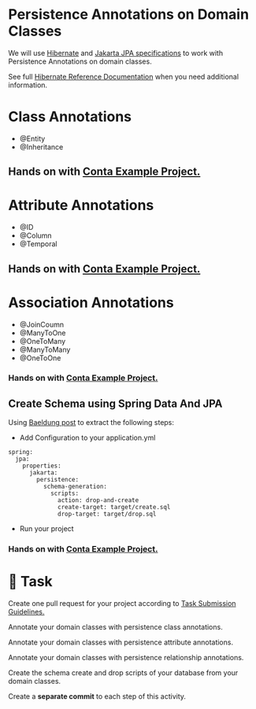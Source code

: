 Persistence Annotations on Domain Classes
====

We will use [Hibernate](https://www.hibernate.org) and [Jakarta JPA specifications](https://jakarta.ee/specifications/persistence/) to work with Persistence Annotations on domain classes.

See full [Hibernate Reference Documentation](https://docs.jboss.org/hibernate/orm/6.2/userguide/html_single/Hibernate_User_Guide.html#domain-model) when you need additional information.


# Class Annotations

- @Entity
- @Inheritance

## Hands on with [Conta Example Project.](https://github.com/persapiens/conta/tree/main/src/main/java/br/edu/ifrn/conta/dominio)

# Attribute Annotations

- @ID
- @Column
- @Temporal

## Hands on with [Conta Example Project.](https://github.com/persapiens/conta/tree/main/src/main/java/br/edu/ifrn/conta/dominio)

# Association Annotations

- @JoinCoumn
- @ManyToOne
- @OneToMany
- @ManyToMany
- @OneToOne

### Hands on with [Conta Example Project.](https://github.com/persapiens/conta/tree/main/src/main/java/br/edu/ifrn/conta/dominio)

## Create Schema using Spring Data And JPA ##

Using [Baeldung post](https://www.baeldung.com/spring-data-jpa-generate-db-schema) to extract the following steps:

- Add Configuration to your application.yml

```
spring:
  jpa:
    properties:
      jakarta:
        persistence:
          schema-generation:
            scripts:
              action: drop-and-create
              create-target: target/create.sql
              drop-target: target/drop.sql
```

- Run your project

### Hands on with [Conta Example Project.](https://github.com/persapiens/conta/tree/main/src/main/resources/application.yml)

# :construction_worker: Task

Create one pull request for your project according to [Task Submission Guidelines.](../assessment.md#task-submission)

Annotate your domain classes with persistence class annotations.

Annotate your domain classes with persistence attribute annotations.

Annotate your domain classes with persistence relationship annotations.

Create the schema create and drop scripts of your database from your domain classes.

Create a **separate commit** to each step of this activity.

